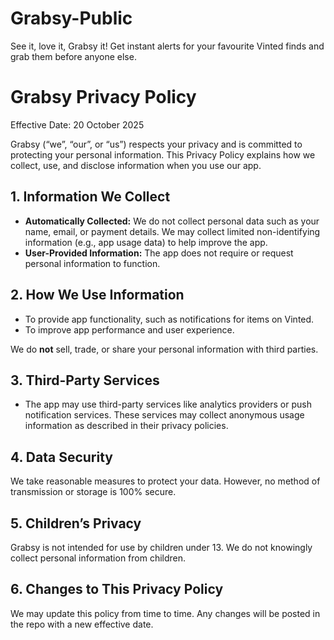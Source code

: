 # Grabsy-Public
See it, love it, Grabsy it! Get instant alerts for your favourite Vinted finds and grab them before anyone else.

# Grabsy Privacy Policy

Effective Date: 20 October 2025

Grabsy (“we”, “our”, or “us”) respects your privacy and is committed to protecting your personal information. This Privacy Policy explains how we collect, use, and disclose information when you use our app.

## 1. Information We Collect
- **Automatically Collected:** We do not collect personal data such as your name, email, or payment details. We may collect limited non-identifying information (e.g., app usage data) to help improve the app.
- **User-Provided Information:** The app does not require or request personal information to function.

## 2. How We Use Information
- To provide app functionality, such as notifications for items on Vinted.
- To improve app performance and user experience.

We do **not** sell, trade, or share your personal information with third parties.

## 3. Third-Party Services
- The app may use third-party services like analytics providers or push notification services. These services may collect anonymous usage information as described in their privacy policies.

## 4. Data Security
We take reasonable measures to protect your data. However, no method of transmission or storage is 100% secure.

## 5. Children’s Privacy
Grabsy is not intended for use by children under 13. We do not knowingly collect personal information from children.

## 6. Changes to This Privacy Policy
We may update this policy from time to time. Any changes will be posted in the repo with a new effective date.

